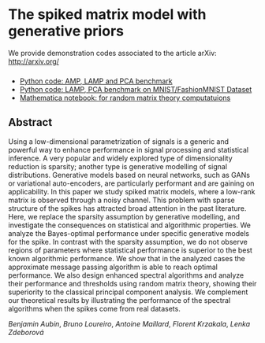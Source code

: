 # The spiked matrix model with generative priors

We provide demonstration codes associated to the article arXiv: <http://arxiv.org/>

###
  * [Python code: AMP, LAMP and PCA benchmark](/Demo_AMP_SE_Spectral)
  * [Python code: LAMP, PCA benchmark on MNIST/FashionMNIST Dataset](/Demo_MNIST)
  * [Mathematica notebook: for random matrix theory computatuions](/Demo_RMT)



## Abstract
Using a low-dimensional parametrization of signals is a generic and powerful way to enhance performance in signal processing and statistical inference. A very popular and widely explored type of dimensionality reduction is sparsity; another
type is generative modelling of signal distributions. Generative models based on neural networks, such as GANs or variational auto-encoders,
are particularly performant and are gaining on applicability. In this paper we study spiked matrix models, where a low-rank matrix is observed through a noisy
channel. This problem with sparse structure of the spikes has attracted
broad attention in the past literature. Here, we replace the sparsity assumption by
generative modelling, and investigate the consequences on statistical and
algorithmic properties. We analyze the Bayes-optimal
performance under specific generative models for the spike. In contrast with
the sparsity assumption, we do not observe regions of parameters where
statistical performance is superior to the best known algorithmic
performance. We show that in the analyzed cases the approximate
message passing algorithm is able to reach optimal performance. We also design
enhanced spectral algorithms and analyze their performance and
thresholds using random matrix theory, showing their superiority to the
classical principal component analysis. We complement our theoretical
results by illustrating the performance of the spectral algorithms when the spikes come from real datasets.

_Benjamin Aubin_, _Bruno Loureiro_, _Antoine Maillard_, _Florent Krzakala_, _Lenka Zdeborová_
